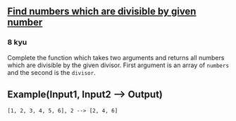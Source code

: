 <h2><a href=https://www.codewars.com/kata/55edaba99da3a9c84000003b/train/csharp target="_blank">Find numbers which are divisible by given number</a></h2><h3>8 kyu</h3><p>Complete the function which takes two arguments and returns all numbers which are divisible by the given divisor. First argument is an array of <code>numbers</code> and the second is the <code>divisor</code>.</p><h2 id="exampleinput1-input2----output">Example(Input1, Input2 --&gt; Output)</h2><pre><code>[1, 2, 3, 4, 5, 6], 2 --&gt; [2, 4, 6]</code></pre>